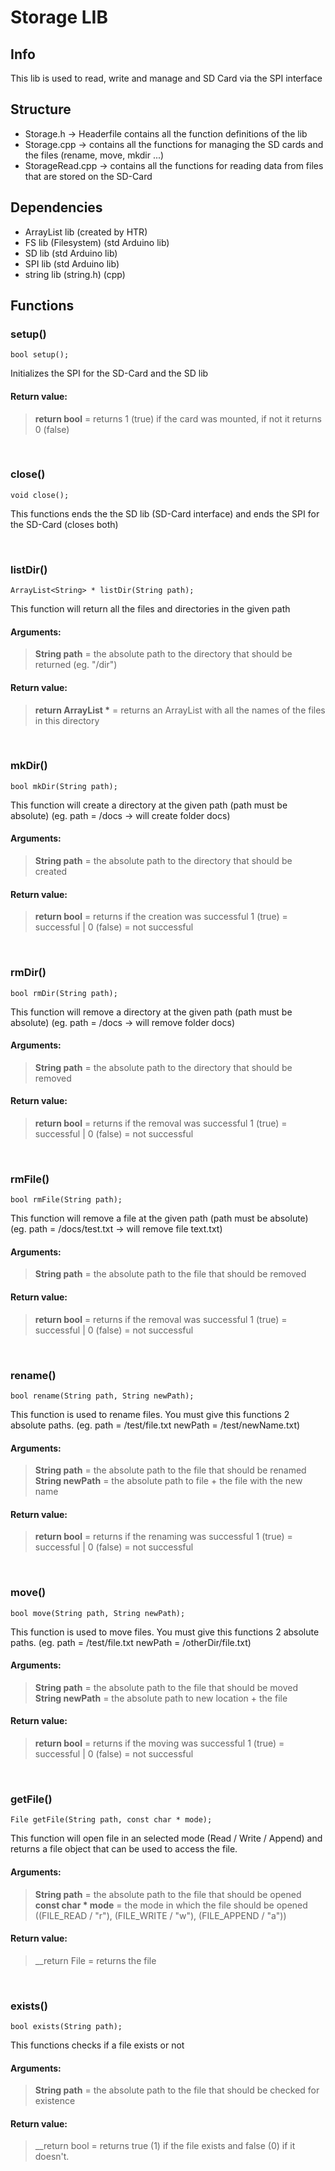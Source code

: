 # Storage LIB

## Info
This lib  is used to read, write and manage and SD Card via the SPI interface


## Structure
 - Storage.h -> Headerfile contains all the function definitions of the lib
 - Storage.cpp -> contains all the functions for managing the SD cards and the files (rename, move, mkdir ...)
 - StorageRead.cpp -> contains all the functions for reading data from files that are stored on the SD-Card


## Dependencies 
 - ArrayList lib (created by HTR)
 - FS lib (Filesystem) (std Arduino lib)
 - SD lib (std Arduino lib)
 - SPI lib (std Arduino lib)
 - string lib (string.h) (cpp)


## Functions

### setup()

```
bool setup();
```
Initializes the SPI for the SD-Card and the SD lib

#### Return value: 
>__return bool__ = returns 1 (true) if the card was mounted, if not it returns 0 (false)

<br>

### close()
```
void close();
```
This functions ends the the SD lib (SD-Card interface) and ends the SPI for the SD-Card (closes both)

<br>

### listDir()
```
ArrayList<String> * listDir(String path);
```
This function will return all the files and directories in the given path

#### Arguments: 
>__String path__ = the absolute path to the directory that should be returned
(eg. "/dir")

#### Return value: 
>__return ArrayList<String> *__ = returns an ArrayList with all the names of the files in this directory

<br>

### mkDir()
```
bool mkDir(String path);
```
This function will create a directory at the given path (path must be absolute)
(eg. path = /docs -> will create folder docs)

#### Arguments: 
>__String path__ = the absolute path to the directory that should be created

#### Return value: 
>__return bool__ = returns if the creation was successful 
1 (true) = successful  |  0 (false) = not successful

<br>

### rmDir()
```
bool rmDir(String path);
```
This function will remove a directory at the given path (path must be absolute)
(eg. path = /docs -> will remove folder docs)

#### Arguments: 
>__String path__ = the absolute path to the directory that should be removed

#### Return value: 
>__return bool__ = returns if the removal was successful 
1 (true) = successful  |  0 (false) = not successful

<br>

### rmFile()
```
bool rmFile(String path);
```
This function will remove a file at the given path (path must be absolute)
(eg. path = /docs/test.txt -> will remove file text.txt)

#### Arguments: 
>__String path__ = the absolute path to the file that should be removed

#### Return value: 
>__return bool__ = returns if the removal was successful 
1 (true) = successful  |  0 (false) = not successful

<br>

### rename()
```
bool rename(String path, String newPath);
```
This function is used to rename files. You must give this functions 2 absolute paths.
(eg. path = /test/file.txt    newPath = /test/newName.txt)

#### Arguments: 
>__String path__ = the absolute path to the file that should be renamed
>__String newPath__ = the absolute path to file + the file with the new name

#### Return value: 
>__return bool__ = returns if the renaming was successful 
1 (true) = successful  |  0 (false) = not successful

<br>

### move()
```
bool move(String path, String newPath);
```
This function is used to move files. You must give this functions 2 absolute paths.
(eg. path = /test/file.txt    newPath = /otherDir/file.txt)

#### Arguments: 
>__String path__ = the absolute path to the file that should be moved
>__String newPath__ = the absolute path to new location + the file 

#### Return value: 
>__return bool__ = returns if the moving was successful 
1 (true) = successful  |  0 (false) = not successful

<br>

### getFile()
```
File getFile(String path, const char * mode);
```
This function will open file in an selected mode (Read / Write / Append) and returns a file object that can be used to access the file.

#### Arguments: 
>__String path__ = the absolute path to the file that should be opened
>__const char * mode__ = the mode in which the file should be opened ((FILE_READ / "r"), (FILE_WRITE / "w"), (FILE_APPEND / "a"))

#### Return value: 
>__return File = returns the file

<br>

### exists()
```
bool exists(String path);
```
This functions checks if a file exists or not

#### Arguments: 
>__String path__ = the absolute path to the file that should be checked for existence 

#### Return value: 
>__return bool = returns true (1) if the file exists and false (0) if it doesn't.

<br>